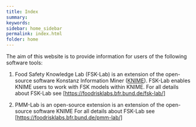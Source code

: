 ```yaml
---
title: Index
summary: 
keywords: 
sidebar: home_sidebar
permalink: index.html
folder: home
---
```


The aim of this website is to provide information for users of the following software tools:

1. Food Safety Knowledge Lab (FSK-Lab) is an extension of the open-source software Konstanz Information Miner ([KNIME](https://knime.org/)). FSK-Lab enables KNIME users to work with FSK models within KNIME.
For all details about FSK-Lab see [https://foodrisklabs.bfr.bund.de/fsk-lab/]

2. PMM-Lab is an open-source extension is an extension of the open-source software KNIME
For all details about FSK-Lab see [https://foodrisklabs.bfr.bund.de/pmm-lab/]
